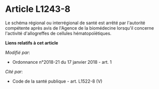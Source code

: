 # Article L1243-8

Le schéma régional ou interrégional de santé est arrêté par l'autorité compétente après avis de l'Agence de la biomédecine
lorsqu'il concerne l'activité d'allogreffes de cellules hématopoïétiques.

**Liens relatifs à cet article**

_Modifié par_:

  - Ordonnance n°2018-21 du 17 janvier 2018 - art. 1

_Cité par_:

  - Code de la santé publique - art. L1522-8 (V)
